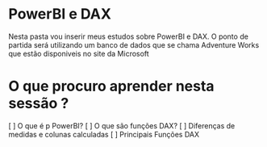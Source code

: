 # PowerBI e DAX
<p> Nesta pasta vou inserir meus estudos sobre PowerBI e DAX. O ponto de partida será utilizando um banco de dados que se chama Adventure Works que estão disponiveis
	no site da Microsoft  <a href="https://www.microsoft.com/en-us/download/details.aspx?id=49502"></a></p>


# O que procuro aprender nesta sessão ?

[ ] O que é p PowerBI?
[ ] O que são funções DAX?
[ ] Diferenças de medidas e colunas calculadas
[ ] Principais Funções DAX


